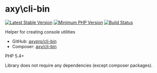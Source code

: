 # axy\cli-bin

[![Latest Stable Version](https://img.shields.io/packagist/v/axy/cli-bin.svg?style=flat-square)](https://packagist.org/packages/axy/cli-bin)
[![Minimum PHP Version](https://img.shields.io/badge/php-%3E%3D%205.4-8892BF.svg?style=flat-square)](https://php.net/)
[![Build Status](https://img.shields.io/travis/axypro/cli-bin/master.svg?style=flat-square)](https://travis-ci.org/axypro/cli-bin)

Helper for creating console utilities

* GitHub: [axypro/cli-bin](https://github.com/axypro/cli-bin)
* Composer: [axy/cli-bin](https://packagist.org/packages/axy/cli-bin)

PHP 5.4+

Library does not require any dependencies (except composer packages).
